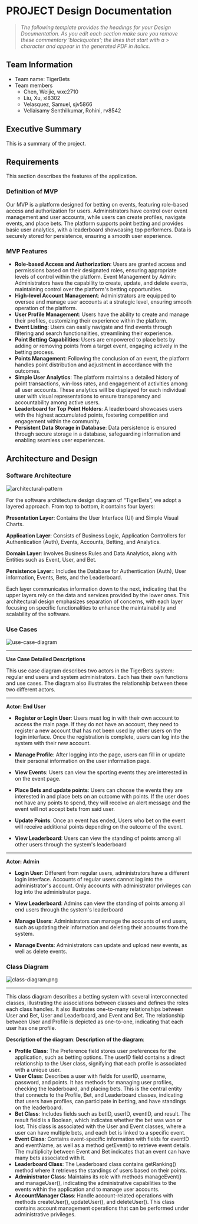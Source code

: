 
# PROJECT Design Documentation

> _The following template provides the headings for your Design
> Documentation.  As you edit each section make sure you remove these
> commentary 'blockquotes'; the lines that start with a > character
> and appear in the generated PDF in italics._

## Team Information
* Team name: TigerBets
* Team members
  - Chen, Weijie, wxc2710
  - Liu, Xu, xl8302
  - Velasquez, Samuel, sjv5866
  - Vellaisamy Senthilkumar, Rohini, rv8542


## Executive Summary

This is a summary of the project.


## Requirements

This section describes the features of the application.

### Definition of MVP

Our MVP is a platform designed for betting on events, featuring role-based access and authorization for users. Administrators have control over event management and user accounts, while users can create profiles, navigate events, and place bets. The platform supports point betting and provides basic user analytics, with a leaderboard showcasing top performers. Data is securely stored for persistence, ensuring a smooth user experience.

### MVP Features

- **Role-based Access and Authorization**: Users are granted access and permissions based on their designated roles, ensuring appropriate levels of control within the platform.
Event Management by Admin: Administrators have the capability to create, update, and delete events, maintaining control over the platform's betting opportunities.
- **High-level Account Management**: Administrators are equipped to oversee and manage user accounts at a strategic level, ensuring smooth operation of the platform.
- **User Profile Management**: Users have the ability to create and manage their profiles, customizing their experience within the platform.
- **Event Listing**: Users can easily navigate and find events through filtering and search functionalities, streamlining their experience.
- **Point Betting Capabilities**: Users are empowered to place bets by adding or removing points from a target event, engaging actively in the betting process.
- **Points Management**: Following the conclusion of an event, the platform handles point distribution and adjustment in accordance with the outcomes.
- **Simple User Analytics**: The platform maintains a detailed history of point transactions, win-loss rates, and engagement of activities among all user accounts. These analytics will be displayed for each individual user with visual representations to ensure transparency and accountability among active users.
- **Leaderboard for Top Point Holders**: A leaderboard showcases users with the highest accumulated points, fostering competition and engagement within the community.
- **Persistent Data Storage in Database**: Data persistence is ensured through secure storage in a database, safeguarding information and enabling seamless user experiences.


## Architecture and Design

### Software Architecture
![architectural-pattern](..%2Fassets%2Farchitectural-pattern.png)

For the software architecture design diagram of “TigerBets”, we adopt a layered approach. From top to bottom, it contains four layers:

**Presentation Layer**: Contains the User Interface (UI) and Simple Visual Charts.

**Application Layer**: Consists of Business Logic, Application Controllers for Authentication (Auth), Events, Accounts, Betting, and Analytics.

**Domain Layer**: Involves Business Rules and Data Analytics, along with Entities such as Event, User, and Bet.

**Persistence Layer:**: Includes the Database for Authentication (Auth), User information, Events, Bets, and the Leaderboard.

Each layer communicates information down to the next, indicating that the upper layers rely on the data and services provided by the lower ones. This architectural design emphasizes separation of concerns, with each layer focusing on specific functionalities to enhance the maintainability and scalability of the software.


### Use Cases
 
![use-case-diagram](..%2Fassets%2Fuse-case-diagram.png)
 
***

**Use Case Detailed Descriptions**

This use case diagram describes two actors in the TigerBets system: regular end users and system administrators. Each has their own functions and use cases. The diagram also illustrates the relationship between these two different actors. 

------

**Actor: End User**

- **Register or Login User**:  Users must log in with their own account to access the main page. If they do not have an account, they need to register a new account that has not been used by other users on the login interface. Once the registration is complete, users can log into the system with their new account.

- **Manage Profile**: After logging into the page, users can fill in or update their personal information on the user information page.

- **View Events**: Users can view the sporting events they are interested in on the event page. 

- **Place Bets and update points**: Users can choose the events they are interested in and place bets on an outcome with points. If the user does not have any points to spend, they will receive an alert message and the event will not accept bets from said user.

- **Update Points**: Once an event has ended, Users who bet on the event will receive additional points depending on the outcome of the event.

- **View Leaderboard**: Users can view the standing of points among all other users through the system's leaderboard

------

**Actor: Admin**

- **Login User**: Different from regular users, administrators have a different login interface. Accounts of regular users cannot log into the administrator's account. Only accounts with administrator privileges can log into the administrator page.

- **View Leaderboard**: Admins can view the standing of points among all end users through the system's leaderboard

- **Manage Users**: Administrators can manage the accounts of end users, such as updating their information and deleting their accounts from the system.

- **Manage Events**: Administrators can update and upload new events, as well as delete events.

 


### Class Diagram
![class-diagram.png](..%2Fassets%2Fclass-diagram.png)
***
This class diagram describes a betting system with several interconnected classes, illustrating the associations between classes and defines the roles each class handles. It also illustrates one-to-many relationships between User and Bet, User and Leaderboard, and Event and Bet. The relationship between User and Profile is depicted as one-to-one, indicating that each user has one profile.

**Description of the diagram**:
**Description of the diagram**:
- **Profile Class**: The Preference field stores user preferences for the application, such as betting options. The userID field contains a direct relationship to the User class, signifying that each profile is associated with a unique user.
- **User Class**: Describes a user with fields for userID, username, password, and points. It has methods for managing user profiles, checking the leaderboard, and placing bets. This is the central entity that connects to the Profile, Bet, and Leaderboard classes, indicating that users have profiles, can participate in betting, and have standings on the leaderboard.
- **Bet Class**: Includes fields such as betID, userID, eventID, and result. The result field is a Boolean, which indicates whether the bet was won or lost. This class is associated with the User and Event classes, where a user can have multiple bets, and each bet is linked to a specific event.
- **Event Class**: Contains event-specific information with fields for eventID and eventName, as well as a method getEvent() to retrieve event details. The multiplicity between Event and Bet indicates that an event can have many bets associated with it.
- **Leaderboard Class**: The Leaderboard class contains getRanking() method where it retrieves the standings of users based on their points.
- **Administrator Class**: Maintains its role with methods manageEvent() and manageUser(), indicating the administrative capabilities to the events within the application and to manage user accounts.
- **AccountManager Class**: Handle account-related operations with methods createUser(), updateUser(), and deleteUser(). This class contains account management operations that can be performed under administrative privileges.
